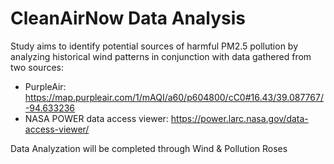 # CleanAirNow Data Analysis

Study aims to identify potential sources of harmful PM2.5 pollution by analyzing historical wind patterns in conjunction with data gathered from two sources:
* PurpleAir: https://map.purpleair.com/1/mAQI/a60/p604800/cC0#16.43/39.087767/-94.633236
* NASA POWER data access viewer: https://power.larc.nasa.gov/data-access-viewer/

Data Analyzation will be completed through Wind & Pollution Roses
